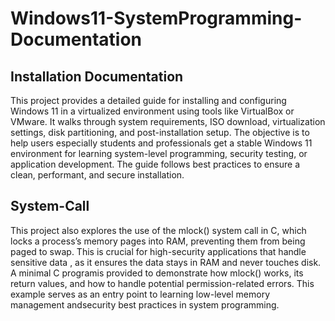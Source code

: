 # Windows11-SystemProgramming-Documentation

## Installation Documentation

This project provides a detailed guide for installing and configuring Windows 11 in a virtualized environment
using tools like VirtualBox or VMware. It walks through system requirements, ISO download, virtualization settings,
disk partitioning, and post-installation setup. The objective is to help users especially students and professionals get a
stable Windows 11 environment for learning system-level programming, security testing, or application development.
The guide follows best practices to ensure a clean, performant, and secure installation.

## System-Call

This project also explores the use of the mlock() system call in C, which locks a process’s memory pages into RAM,
preventing them from being paged to swap. This is crucial for high-security applications that handle sensitive data
, as it ensures the data stays in RAM and never touches disk. A minimal C programis provided to demonstrate how mlock()
works, its return values, and how to handle potential permission-related errors. This example serves as an entry point 
to learning low-level memory management andsecurity best practices in system programming.

